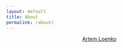 ```yaml
---
layout: default
title: About
permalink: /about/
---
```


<script 
	type="text/javascript" 
	src="https://platform.linkedin.com/badges/js/profile.js" 
	async defer>
</script>
<div 
	class="LI-profile-badge"
	align="center"
	data-version="v1" 
	data-size="large" 
	data-locale="en_US" 
	data-type="vertical" 
	data-theme="dark" 
	data-vanity="artemloenko">
	<a class="LI-simple-link" href='https://uk.linkedin.com/in/artemloenko?trk=profile-badge'>Artem Loenko</a>
</div>
